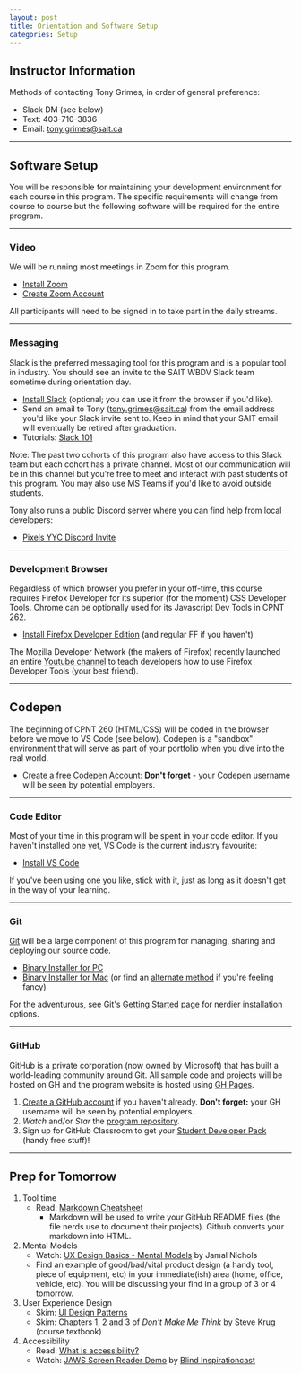 ```yaml
---
layout: post
title: Orientation and Software Setup
categories: Setup
---
```


## Instructor Information
Methods of contacting Tony Grimes, in order of general preference:
- Slack DM (see below)
- Text: 403-710-3836
- Email: [tony.grimes@sait.ca](mailto:tony.grimes@sait.ca)

---

## Software Setup
You will be responsible for maintaining your development environment for each course in this program. The specific requirements will change from course to course but the following software will be required for the entire program.

---

### Video
We will be running most meetings in Zoom for this program. 

- [Install Zoom](https://zoom.us/download)
- [Create Zoom Account](https://zoom.us/signup)

All participants will need to be signed in to take part in the daily streams.

---

### Messaging
Slack is the preferred messaging tool for this program and is a popular tool in industry. You should see an invite to the SAIT WBDV Slack team sometime during orientation day.

- [Install Slack](https://slack.com/intl/en-ca/downloads/) (optional; you can use it from the browser if you'd like).
- Send an email to Tony (tony.grimes@sait.ca) from the email address you'd like your Slack invite sent to. Keep in mind that your SAIT email will eventually be retired after graduation.
- Tutorials: [Slack 101](https://slack.com/intl/en-ca/resources/slack-101)

Note: The past two cohorts of this program also have access to this Slack team but each cohort has a private channel. Most of our communication will be in this channel but you're free to meet and interact with past students of this program. You may also use MS Teams if you'd like to avoid outside students. 

Tony also runs a public Discord server where you can find help from local developers:

- [Pixels YYC Discord Invite](https://discord.gg/Fg6DwHUmGZ)

---

### Development Browser
Regardless of which browser you prefer in your off-time, this course requires Firefox Developer for its superior (for the moment) CSS Developer Tools. Chrome can be optionally used for its Javascript Dev Tools in CPNT 262.

- [Install Firefox Developer Edition](https://nightly.mozilla.org/) (and regular FF if you haven't)

The Mozilla Developer Network (the makers of Firefox) recently launched an entire [Youtube channel](https://www.youtube.com/channel/UCh5UlGiu9d6LegIeUCW4N1w) to teach developers how to use Firefox Developer Tools (your best friend).

---

## Codepen
The beginning of CPNT 260 (HTML/CSS) will be coded in the browser before we move to VS Code (see below). Codepen is a "sandbox" environment that will serve as part of your portfolio when you dive into the real world.

- [Create a free Codepen Account](https://codepen.io/): **Don't forget** - your Codepen username will be seen by potential employers.

---

### Code Editor
Most of your time in this program will be spent in your code editor. If you haven't installed one yet, VS Code is the current industry favourite:

- [Install VS Code](https://code.visualstudio.com/download)

If you've been using one you like, stick with it, just as long as it doesn't get in the way of your learning.

---

### Git
[Git](https://git-scm.com/) will be a large component of this program for managing, sharing and deploying our source code.

- [Binary Installer for PC](https://git-scm.com/download/win)
- [Binary Installer for Mac](https://sourceforge.net/projects/git-osx-installer/) (or find an [alternate method](https://git-scm.com/download/mac) if you're feeling fancy)

For the adventurous, see Git's [Getting Started](https://git-scm.com/book/en/v2/Getting-Started-Installing-Git) page for nerdier installation options.

---

### GitHub
GitHub is a private corporation (now owned by Microsoft) that has built a world-leading community around Git. All sample code and projects will be hosted on GH and the program website is hosted using [GH Pages](https://pages.github.com/).

1. [Create a GitHub account](https://github.com/) if you haven't already. **Don't forget:** your GH username will be seen by potential employers.
2. _Watch_ and/or _Star_ the [program repository](https://github.com/sait-wbdv/winter-2021).
3. Sign up for GitHub Classroom to get your [Student Developer Pack](https://education.github.com/pack) (handy free stuff)!

---

## Prep for Tomorrow
1. Tool time
    - Read: [Markdown Cheatsheet](https://www.markdownguide.org/cheat-sheet/)
        - Markdown will be used to write your GitHub README files (the file nerds use to document their projects). Github converts your markdown into HTML.
2. Mental Models
    - Watch: [UX Design Basics - Mental Models](https://www.youtube.com/watch?v=9gM8K4ooavY) by Jamal Nichols
    - Find an example of good/bad/vital product design (a handy tool, piece of equipment, etc) in your immediate(ish) area (home, office, vehicle, etc). You will be discussing your find in a group of 3 or 4 tomorrow.
3. User Experience Design
    - Skim: [UI Design Patterns](http://ui-patterns.com/patterns)
    - Skim: Chapters 1, 2 and 3 of _Don't Make Me Think_ by Steve Krug (course textbook)
4. Accessibility
    - Read: [What is accessibility?](https://developer.mozilla.org/en-US/docs/Learn/Accessibility/What_is_accessibility)
    - Watch: [JAWS Screen Reader Demo](https://youtu.be/2PMuBQ7LyOw) by [Blind Inspirationcast](https://www.youtube.com/channel/UCKHMrCSX3thkIsb3oDD_aJw)
